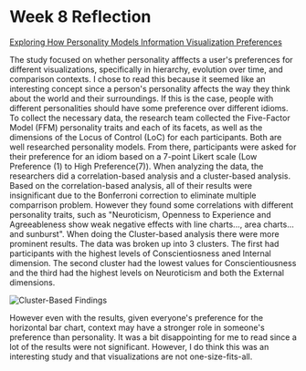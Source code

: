 Week 8 Reflection
==
[Exploring How Personality Models Information Visualization Preferences](https://virtual.ieeevis.org/paper_s-short-1204.html)

The study focused on whether personality afffects a user's preferences for different visualizations, specifically in hierarchy, evolution over time, and comparison contexts. I chose to read this because it seemed like an interesting concept since a person's personality affects the way they think about the world and their surroundings. If this is the case, people with different personalities should have some preference over different idioms. To collect the necessary data, the research team collected the Five-Factor Model (FFM) personality traits and each of its facets, as well as the dimensions of the Locus of Control (LoC) for each participants. Both are well researched personality models. From there, participants were asked for their preference for an idiom based on a 7-point Likert scale (Low Preference (1) to High Preference(7)). When analyzing the data, the researchers did a correlation-based analysis and a cluster-based analysis. Based on the correlation-based analysis, all of their results were insignificant due to the Bonferroni correction to eliminate multiple comparrison problem. However they found some correlations with different personality traits, such as "Neuroticism, Openness to Experience and Agreeableness show weak negative effects with line charts..., area charts... and sunburst". When doing the Cluster-based analysis there were more prominent results. The data was broken up into 3 clusters. The first had participants with the highest levels of Conscientiosness aned Internal dimension. The second cluster had the lowest values for Conscientiousness and the third had the highest levels on Neuroticism and both the External dimensions. 

![Cluster-Based Findings](week8.png)

However even with the results, given everyone's preference for the horizontal bar chart, context may have a stronger role in someone's preference than personality. It was a bit disappointing for me to read since a lot of the results were not significant. However, I do think this was an interesting study and that visualizations are not one-size-fits-all.